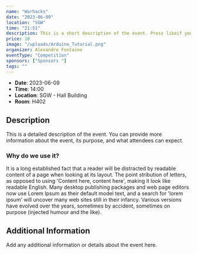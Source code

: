 ```yaml
---
name: "Warhacks" 
date: "2023-06-09"
location: "SGW"
time: "21:51"
description: This is a short description of the event. Press likeif you likey
price: 10
image: "/uploads/Arduino_Tutorial.png"
organizer: Alexandre Fontaine
eventType: "Competition"
sponsors: ["Sponsors "]
tags: ""
---
```


- **Date**: 2023-06-09
- **Time**: 14:00
- **Location**: SGW - Hall Building 
- **Room**: H402

## Description

This is a detailed description of the event. You can provide more information about the event, its purpose, and what attendees can expect.

### Why do we use it?
It is a long established fact that a reader will be distracted by
 readable content of a page when looking at its layout. The point
stribution of letters, as opposed to using 'Content here, content here', making it look like readable English. Many desktop publishing packages and web page editors now use Lorem Ipsum as their default model text, and a search for 'lorem ipsum' will uncover many web sites still in their infancy. Various versions have evolved over the years, sometimes by accident, sometimes on purpose (injected humour and the like).

## Additional Information

Add any additional information or details about the event here.